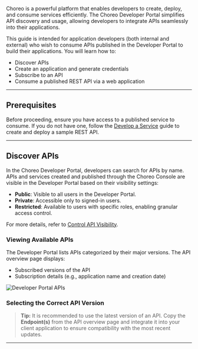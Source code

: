 Choreo is a powerful platform that enables developers to create, deploy, and consume services efficiently. The Choreo Developer Portal simplifies API discovery and usage, allowing developers to integrate APIs seamlessly into their applications.

This guide is intended for application developers (both internal and external) who wish to consume APIs published in the Developer Portal to build their applications. You will learn how to:

- Discover APIs
- Create an application and generate credentials
- Subscribe to an API
- Consume a published REST API via a web application

---

## Prerequisites

Before proceeding, ensure you have access to a published service to consume. If you do not have one, follow the [Develop a Service](../develop-components/develop-services/develop-a-service.md) guide to create and deploy a sample REST API.

---

## Discover APIs

In the Choreo Developer Portal, developers can search for APIs by name. APIs and services created and published through the Choreo Console are visible in the Developer Portal based on their visibility settings:

- **Public**: Visible to all users in the Developer Portal.
- **Private**: Accessible only to signed-in users.
- **Restricted**: Available to users with specific roles, enabling granular access control.

For more details, refer to [Control API Visibility](../api-management/control-api-visibility.md).

### Viewing Available APIs

The Developer Portal lists APIs categorized by their major versions. The API overview page displays:

- Subscribed versions of the API
- Subscription details (e.g., application name and creation date)

![Developer Portal APIs](../assets/img/consume/developer-portal-apis.png)

### Selecting the Correct API Version

> **Tip:** It is recommended to use the latest version of an API. Copy the **Endpoint(s)** from the API overview page and integrate it into your client application to ensure compatibility with the most recent updates.

---
